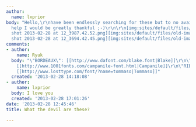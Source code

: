 ```yaml
---
author:
  name: lxprior
body: "Hello,\r\nhave been endlessly searching for these but to no avail, if you could
  help I would be greatly thankful ;-)\r\n\r\n[img:sites/default/files/old-images/Screen
  shot 2013-02-28 at 12_3987.42.52.png][img:sites/default/files/old-images/Screen
  shot 2013-02-28 at 12_3694.42.45.png][img:sites/default/files/old-images/rienasemettre-1351039723_600_5187.jpg]"
comments:
- author:
    name: Ryuk
  body: "\"BORDEAUX\": [[http://www.dafont.com/blake.font|Blake]]\r\n\"VALENCIA\":
    [[http://www.1001fonts.com/campanile-font.html|Campanile]]\r\n\"RIEN A SE METTRE\":
    [[http://www.losttype.com/font/?name=tommaso|Tommaso]]"
  created: '2013-02-28 14:18:08'
- author:
    name: lxprior
  body: I love you
  created: '2013-02-28 17:01:26'
date: '2013-02-28 12:45:46'
title: What the devil are these?

---
```

